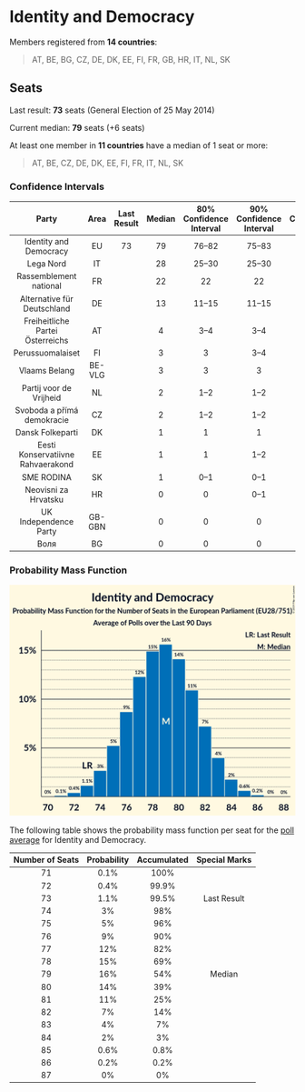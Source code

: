 # Identity and Democracy

Members registered from **14 countries**:

> AT, BE, BG, CZ, DE, DK, EE, FI, FR, GB, HR, IT, NL, SK

## Seats

Last result: **73** seats (General Election of 25 May 2014)

Current median: **79** seats (+6 seats)

At least one member in **11 countries** have a median of 1 seat or more:

> AT, BE, CZ, DE, DK, EE, FI, FR, IT, NL, SK

### Confidence Intervals

| Party | Area | Last Result | Median | 80% Confidence Interval | 90% Confidence Interval | 95% Confidence Interval | 99% Confidence Interval |
|:-----:|:----:|:-----------:|:------:|:-----------------------:|:-----------------------:|:-----------------------:|:-----------------------:|
| Identity and Democracy | EU | 73 | 79 | 76–82 | 75–83 | 74–84 | 72–85 |
| Lega Nord | IT | | 28 | 25–30 | 25–30 | 24–31 | 23–32 |
| Rassemblement national | FR | | 22 | 22 | 22 | 22 | 22 |
| Alternative für Deutschland | DE | | 13 | 11–15 | 11–15 | 11–15 | 11–16 |
| Freiheitliche Partei Österreichs | AT | | 4 | 3–4 | 3–4 | 3–4 | 3–5 |
| Perussuomalaiset | FI | | 3 | 3 | 3–4 | 3–4 | 3–4 |
| Vlaams Belang | BE-VLG | | 3 | 3 | 3 | 3 | 3 |
| Partij voor de Vrijheid | NL | | 2 | 1–2 | 1–2 | 1–2 | 1–3 |
| Svoboda a přímá demokracie | CZ | | 2 | 1–2 | 1–2 | 1–2 | 0–3 |
| Dansk Folkeparti | DK | | 1 | 1 | 1 | 1 | 1–2 |
| Eesti Konservatiivne Rahvaerakond | EE | | 1 | 1 | 1–2 | 1–2 | 1–2 |
| SME RODINA | SK | | 1 | 0–1 | 0–1 | 0–1 | 0–1 |
| Neovisni za Hrvatsku | HR | | 0 | 0 | 0–1 | 0–1 | 0–1 |
| UK Independence Party | GB-GBN | | 0 | 0 | 0 | 0 | 0 |
| Воля | BG | | 0 | 0 | 0 | 0 | 0 |

### Probability Mass Function

![Graph with seats probability mass function not yet produced](average-2019-08-31-seats-pmf-identityanddemocracy.png "Seats Probability Mass Function")

The following table shows the probability mass function per seat for the [poll average](average-2019-08-31.html) for Identity and Democracy.

| Number of Seats | Probability | Accumulated | Special Marks |
|:---------------:|:-----------:|:-----------:|:-------------:|
| 71 | 0.1% | 100% |  |
| 72 | 0.4% | 99.9% |  |
| 73 | 1.1% | 99.5% | Last Result |
| 74 | 3% | 98% |  |
| 75 | 5% | 96% |  |
| 76 | 9% | 90% |  |
| 77 | 12% | 82% |  |
| 78 | 15% | 69% |  |
| 79 | 16% | 54% | Median |
| 80 | 14% | 39% |  |
| 81 | 11% | 25% |  |
| 82 | 7% | 14% |  |
| 83 | 4% | 7% |  |
| 84 | 2% | 3% |  |
| 85 | 0.6% | 0.8% |  |
| 86 | 0.2% | 0.2% |  |
| 87 | 0% | 0% |  |


